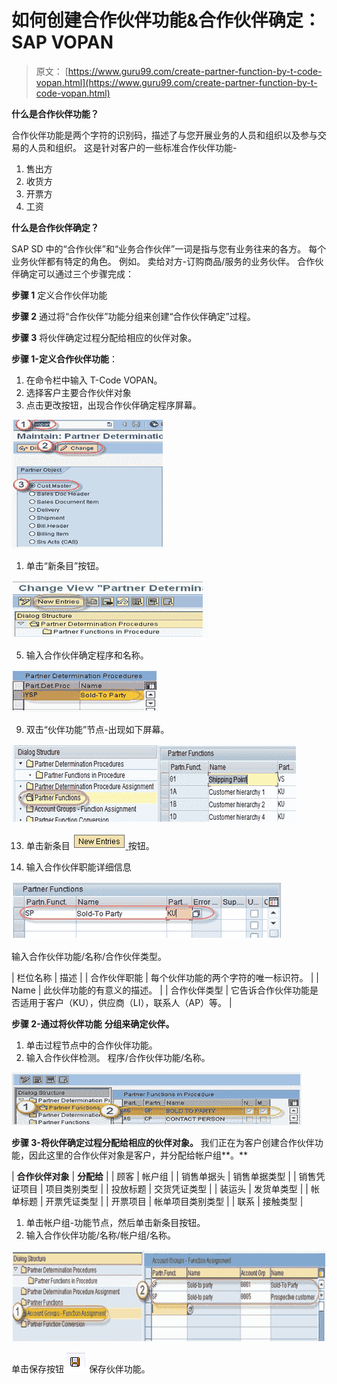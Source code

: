 # 如何创建合作伙伴功能&合作伙伴确定：SAP VOPAN

> 原文： [https://www.guru99.com/create-partner-function-by-t-code-vopan.html](https://www.guru99.com/create-partner-function-by-t-code-vopan.html)

**什么是合作伙伴功能？**

合作伙伴功能是两个字符的识别码，描述了与您开展业务的人员和组织以及参与交易的人员和组织。 这是针对客户的一些标准合作伙伴功能-

1.  售出方
2.  收货方
3.  开票方
4.  工资

**什么是合作伙伴确定？**

SAP SD 中的“合作伙伴”和“业务合作伙伴”一词是指与您有业务往来的各方。 每个业务伙伴都有特定的角色。 例如。 卖给对方-订购商品/服务的业务伙伴。 合作伙伴确定可以通过三个步骤完成：

**步骤 1** 定义合作伙伴功能

**步骤 2** 通过将“合作伙伴”功能分组来创建“合作伙伴确定”过程。

**步骤 3** 将伙伴确定过程分配给相应的伙伴对象。

**步骤 1-定义合作伙伴功能**：

1.  在命令栏中输入 T-Code VOPAN。
2.  选择客户主要合作伙伴对象
3.  点击更改按钮，出现合作伙伴确定程序屏幕。

![](img/be6468cf0ab25f8fce2e32f1a15e640c.png)

1.  单击“新条目”按钮。

![](img/d00f8d4bcdc31226332f053de6096300.png)

5.  输入合作伙伴确定程序和名称。

![](img/055164fc15052676d5969980b576c97c.png)

9.  双击“伙伴功能”节点-出现如下屏幕。

![](img/83fc850ff226d0f4da091b5055df4ba0.png)

13.  单击新条目 [![](img/1c4eb94de4e4ad5278edc1f83a63f15c.png) ](/images/sap/2012/10/new-entries.png) 按钮。

15.  输入合作伙伴职能详细信息

![](img/c76c0247c7cdd576e781fd8969afb1ec.png)

输入合作伙伴功能/名称/合作伙伴类型。

| 栏位名称 | 描述 |
| 合作伙伴职能 | 每个伙伴功能的两个字符的唯一标识符。 |
| Name | 此伙伴功能的有意义的描述。 |
| 合作伙伴类型 | 它告诉合作伙伴功能是否适用于客户（KU），供应商（LI），联系人（AP）等。 |

**步骤 2-通过将伙伴功能** **分组来确定伙伴。**

1.  单击过程节点中的合作伙伴功能。
2.  输入合作伙伴检测。 程序/合作伙伴功能/名称。

![](img/48cdeb5636cc1800ea073bc0ec66d502.png)

**步骤 3-将伙伴确定过程分配给相应的伙伴对象。** 我们正在为客户创建合作伙伴功能，因此这里的合作伙伴对象是客户，并分配给帐户组**。**

| **合作伙伴对象** | **分配给** |
| 顾客 | 帐户组 |
| 销售单据头 | 销售单据类型 |
| 销售凭证项目 | 项目类别类型 |
| 投放标题 | 交货凭证类型 |
| 装运头 | 发货单类型 |
| 帐单标题 | 开票凭证类型 |
| 开票项目 | 帐单项目类别类型 |
| 联系 | 接触类型 |

1.  单击帐户组-功能节点，然后单击新条目按钮。
2.  输入合作伙伴功能/名称/帐户组/名称。

![](img/3da44a3bc3c4199bd97b27d48f3ff72f.png)

单击保存按钮 ![](img/7e622f1411ba7612ebb94858b0c4ec57.png) 保存伙伴功能。